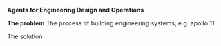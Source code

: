 **Agents for Engineering Design and Operations**

**The problem**
The process of building engineering systems, e.g. apollo 11

The solution 

